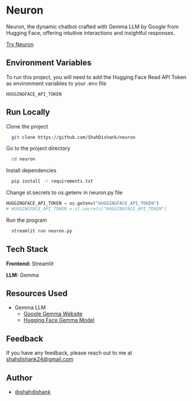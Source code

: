 
# Neuron

Neuron, the dynamic chatbot crafted with Gemma LLM by Google from Hugging Face, offering intuitive interactions and insightful responses.

[Try Neuron]("https://neur0n.streamlit.app")
## Environment Variables

To run this project, you will need to add the Hugging Face Read API Token as environment variables to your .env file

`HUGGINGFACE_API_TOKEN`


## Run Locally

Clone the project

```bash
  git clone https://github.com/ShahDishank/neuron
```

Go to the project directory

```bash
  cd neuron
```

Install dependencies

```bash
  pip install -r requirements.txt
```

Change st.secrets to os.getenv in neuron.py file

```python
HUGGINGFACE_API_TOKEN = os.getenv("HUGGINGFACE_API_TOKEN")
# HUGGINGFACE_API_TOKEN = st.secrets["HUGGINGFACE_API_TOKEN"]
```

Run the program

```bash
  streamlit run neuron.py
```


## Tech Stack

**Frontend:** Streamlit

**LLM:** Gemma


## Resources Used

 - Gemma LLM
    - [Google Gemma Website](https://ai.google.dev/gemma/docs)
    - [Hugging Face Gemma Model](https://huggingface.co/google/gemma-7b-it)
## Feedback

If you have any feedback, please reach out to me at shahdishank24@gmail.com

## Author

- [@shahdishank](https://www.github.com/ShahDishank)

